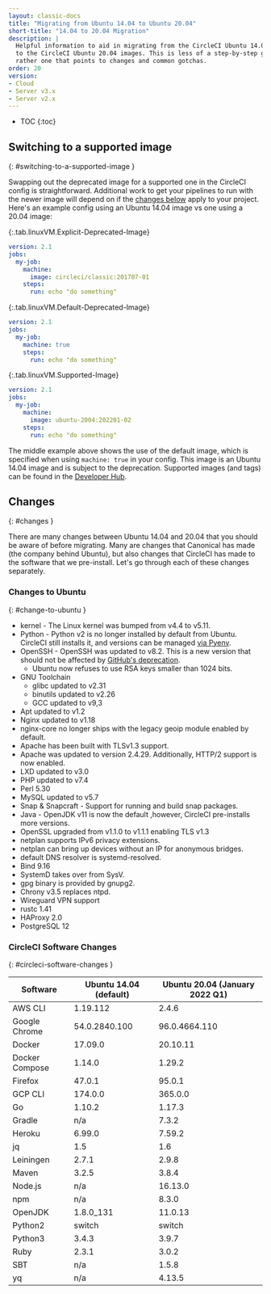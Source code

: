 ```yaml
---
layout: classic-docs
title: "Migrating from Ubuntu 14.04 to Ubuntu 20.04"
short-title: "14.04 to 20.04 Migration"
description: |
  Helpful information to aid in migrating from the CircleCI Ubuntu 14.04 images
  to the CircleCI Ubuntu 20.04 images. This is less of a step-by-step guide but
  rather one that points to changes and common gotchas.
order: 20
version:
- Cloud
- Server v3.x
- Server v2.x
---
```


* TOC
{:toc}

## Switching to a supported image
{: #switching-to-a-supported-image }

Swapping out the deprecated image for a supported one in the CircleCI config is straightforward.
Additional work to get your pipelines to run with the newer image will depend on if the [changes below](#changes) apply to your project.
Here's an example config using an Ubuntu 14.04 image vs one using a 20.04 image:

{:.tab.linuxVM.Explicit-Deprecated-Image}
```yaml
version: 2.1
jobs:
  my-job:
    machine:
      image: circleci/classic:201707-01
    steps:
      run: echo "do something"
```

{:.tab.linuxVM.Default-Deprecated-Image}
```yaml
version: 2.1
jobs:
  my-job:
    machine: true
    steps:
      run: echo "do something"
```

{:.tab.linuxVM.Supported-Image}
```yaml
version: 2.1
jobs:
  my-job:
    machine:
      image: ubuntu-2004:202201-02
    steps:
      run: echo "do something"
```

The middle example above shows the use of the default image, which is specified when using `machine: true` in your config.
This image is an Ubuntu 14.04 image and is subject to the deprecation.
Supported images (and tags) can be found in the [Developer Hub](https://circleci.com/developer/images?imageType=machine).


## Changes
{: #changes }

There are many changes between Ubuntu 14.04 and 20.04 that you should be aware of before migrating.
Many are changes that Canonical has made (the company behind Ubuntu), but also changes that CircleCI has made to the software that we pre-install.
Let's go through each of these changes separately.

### Changes to Ubuntu
{: #change-to-ubuntu }

- kernel - The Linux kernel was bumped from v4.4 to v5.11.
- Python - Python v2 is no longer installed by default from Ubuntu. CircleCI still installs it, and versions can be managed [via Pyenv](https://github.com/pyenv/pyenv).
- OpenSSH - OpenSSH was updated to v8.2. This is a new version that should not be affected by [GitHub's deprecation](https://github.blog/2021-09-01-improving-git-protocol-security-github/).
  - Ubuntu now refuses to use RSA keys smaller than 1024 bits.
- GNU Toolchain
  - glibc updated to v2.31
  - binutils updated to v2.26
  - GCC updated to v9,3
- Apt updated to v1.2
- Nginx updated to v1.18
- nginx-core no longer ships with the legacy geoip module enabled by default.
- Apache has been built with TLSv1.3 support.
- Apache was updated to version 2.4.29. Additionally, HTTP/2 support is now enabled.
- LXD updated to v3.0
- PHP updated to v7.4
- Perl 5.30
- MySQL updated to v5.7
- Snap & Snapcraft - Support for running and build snap packages.
- Java - OpenJDK v11 is now the default ,however, CircleCI pre-installs more versions.
- OpenSSL upgraded from v1.1.0 to v1.1.1 enabling TLS v1.3
- netplan supports IPv6 privacy extensions.
- netplan can bring up devices without an IP for anonymous bridges.
- default DNS resolver is systemd-resolved.
- Bind 9.16
- SystemD takes over from SysV.
- gpg binary is provided by gnupg2.
- Chrony v3.5 replaces ntpd.
- Wireguard VPN support
- rustc 1.41
- HAProxy 2.0
- PostgreSQL 12

### CircleCI Software Changes
{: #circleci-software-changes }

| Software | Ubuntu 14.04 (default) | Ubuntu 20.04 (January 2022 Q1) |
| --- | --- | --- |
| AWS CLI | 1.19.112 | 2.4.6 |
| Google Chrome | 54.0.2840.100 | 96.0.4664.110 |
| Docker | 17.09.0 | 20.10.11 |
| Docker Compose | 1.14.0 | 1.29.2 |
| Firefox | 47.0.1 | 95.0.1 |
| GCP CLI | 174.0.0 | 365.0.0 |
| Go | 1.10.2 | 1.17.3 |
| Gradle | n/a | 7.3.2 |
| Heroku | 6.99.0 | 7.59.2 |
| jq | 1.5 | 1.6 |
| Leiningen | 2.7.1 | 2.9.8 |
| Maven | 3.2.5 | 3.8.4 |
| Node.js | n/a | 16.13.0 |
| npm | n/a | 8.3.0 |
| OpenJDK | 1.8.0_131 | 11.0.13 |
| Python2 | switch | switch |
| Python3 | 3.4.3 | 3.9.7 |
| Ruby | 2.3.1 | 3.0.2 |
| SBT | n/a | 1.5.8 |
| yq | n/a | 4.13.5
